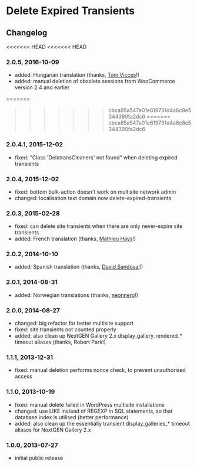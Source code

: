 # Delete Expired Transients

## Changelog

<<<<<<< HEAD
<<<<<<< HEAD
### 2.0.5, 2016-10-09

* added: Hungarian translation (thanks, [Tom Vicces](https://profiles.wordpress.org/theguitarlesson/)!)
* added: manual deletion of obsolete sessions from WooCommerce version 2.4 and earlier

=======
>>>>>>> cbca85a547a01e619731d4a6c8e5344390fa2dc6
=======
>>>>>>> cbca85a547a01e619731d4a6c8e5344390fa2dc6
### 2.0.4.1, 2015-12-02

* fixed: "Class 'DelxtransCleaners' not found" when deleting expired transients

### 2.0.4, 2015-12-02

* fixed: bottom bulk-action doesn't work on multisite network admin
* changed: localisation text domain now delete-expired-transients

### 2.0.3, 2015-02-28

* fixed: can delete site transients when there are only never-expire site transients
* added: French translation (thanks, [Mathieu Hays](http://mathieuhays.co.uk/)!)

### 2.0.2, 2014-10-10

* added: Spanish translation (thanks, [David Sandoval](http://BieberNoticias.com/)!)

### 2.0.1, 2014-08-31

* added: Norwegian translations (thanks, [neonnero](http://www.neonnero.com/)!)

### 2.0.0, 2014-08-27

* changed: big refactor for better multisite support
* fixed: site transients not counted properly
* added: also clean up NextGEN Gallery 2.x display_gallery_rendered_* timeout aliases (thanks, Robert Park!)

### 1.1.1, 2013-12-31

* fixed: manual deletion performs nonce check, to prevent unauthorised access

### 1.1.0, 2013-10-19

* fixed: manual delete failed in WordPress multisite installations
* changed: use LIKE instead of REGEXP in SQL statements, so that database index is utilised (better performance)
* added: also clean up the essentially transient display_galleries_* timeout aliases for NextGEN Gallery 2.x

### 1.0.0, 2013-07-27

* initial public release
